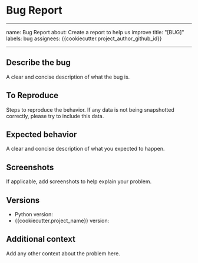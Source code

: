 # Bug Report

---
name: Bug Report
about: Create a report to help us improve
title: "[BUG]"
labels: bug
assignees: {{cookiecutter.project_author_github_id}}

---

## Describe the bug

A clear and concise description of what the bug is.

## To Reproduce

Steps to reproduce the behavior. If any data is not being snapshotted correctly, please try to include this data.

## Expected behavior

A clear and concise description of what you expected to happen.

## Screenshots

If applicable, add screenshots to help explain your problem.

## Versions

- Python version:
- {{cookiecutter.project_name}} version:

## Additional context

Add any other context about the problem here.

